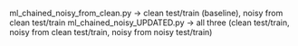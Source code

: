ml_chained_noisy_from_clean.py -> clean test/train (baseline), noisy from clean test/train
ml_chained_noisy_UPDATED.py -> all three (clean test/train, noisy from clean test/train, noisy from noisy test/train)